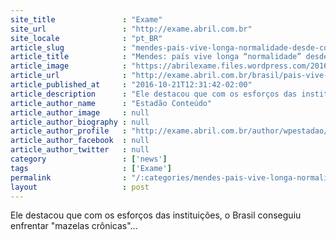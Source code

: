 ```yaml
---
site_title               : "Exame"
site_url                 : "http://exame.abril.com.br"
site_locale              : "pt_BR"
article_slug             : "mendes-pais-vive-longa-normalidade-desde-constituicao-de-88"
article_title            : "Mendes: país vive longa “normalidade” desde Constituição de 88"
article_image            : "https://abrilexame.files.wordpress.com/2016/09/size_960_16_9_bancoimagemfotoaudiencia_ap_25642535.jpg?quality=70&strip=all&w=960"
article_url              : "http://exame.abril.com.br/brasil/pais-vive-mais-longa-normalidade-desde-constituicao-de-88-diz-gilmar/"
article_published_at     : "2016-10-21T12:31:42-02:00"
article_description      : "Ele destacou que com os esforços das instituições, o Brasil conseguiu enfrentar 'mazelas crônicas'..."
article_author_name      : "Estadão Conteúdo"
article_author_image     : null
article_author_biography : null
article_author_profile   : "http://exame.abril.com.br/author/wpestadao/"
article_author_facebook  : null
article_author_twitter   : null
category                 : ['news']
tags                     : ['Exame']
permalink                : "/:categories/mendes-pais-vive-longa-normalidade-desde-constituicao-de-88/"
layout                   : post
---
```


Ele destacou que com os esforços das instituições, o Brasil conseguiu enfrentar "mazelas crônicas"...
